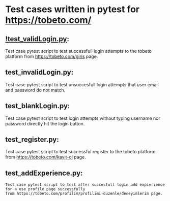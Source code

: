 # Test cases written in pytest for https://tobeto.com/

## [!test_validLogin.py](https://github.com/KubraIsik/tobeto-test-assignments/blob/main/tobeto_testCases/test_validLogin.py):
  Test case pytest script to test successfull login attempts to the tobeto platform from https://tobeto.com/giris page.

## test_invalidLogin.py:
   Test case pytest script to test unsuccesfull login attempts that user email and password do not match.

## test_blankLogin.py:
   Test case pytest script to test login attempts without typing username nor password directly hit the login button.

## test_register.py:
   Test case pytest script to test successful register to the tobeto platform from https://tobeto.com/kayit-ol page.

## test_addExperience.py:
    Test case pytest script to test after succesfull login add expierience for a use profile page successfully 
    from https://tobeto.com/profilim/profilimi-duzenle/deneyimlerim page.
